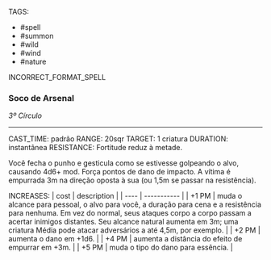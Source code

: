 TAGS:
- #spell
- #summon
- #wild
- #wind
- #nature

INCORRECT_FORMAT_SPELL
### Soco de Arsenal
*3º Círculo*
___
CAST_TIME: padrão
RANGE: 20sqr
TARGET: 1 criatura
DURATION: instantânea
RESISTANCE: Fortitude reduz à metade.


Você fecha o punho e gesticula como se estivesse golpeando o alvo, causando 4d6+ mod. Força pontos de dano de impacto. A vítima é empurrada 3m na direção oposta à sua (ou 1,5m se passar na resistência).

INCREASES:
| cost | description |
| ---- | ----------- |
| +1 PM | muda o alcance para pessoal, o alvo para você, a duração para cena e a resistência para nenhuma. Em vez do normal, seus ataques corpo a corpo passam a acertar inimigos distantes. Seu alcance natural aumenta em 3m; uma criatura Média pode atacar adversários a até 4,5m, por exemplo. |
| +2 PM | aumenta o dano em +1d6. |
| +4 PM | aumenta a distância do efeito de empurrar em +3m. |
| +5 PM | muda o tipo do dano para essência. |
